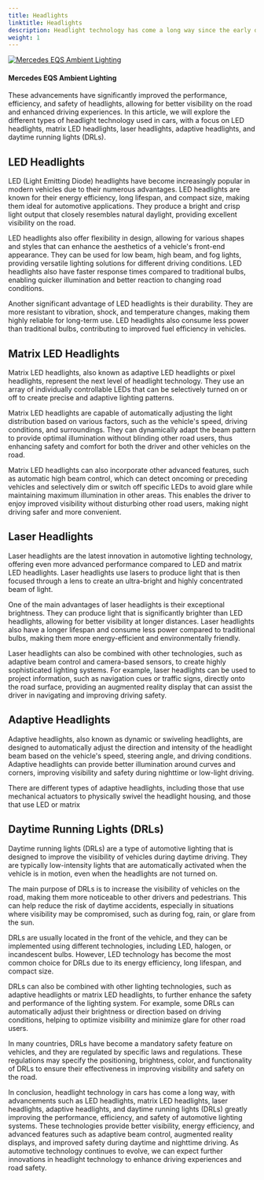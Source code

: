 ```yaml
---
title: Headlights
linktitle: Headlights
description: Headlight technology has come a long way since the early days of automotive lighting, evolving from basic incandescent bulbs to sophisticated LED, matrix LED, and laser headlights.
weight: 1
---
```

<!-- markdownlint-disable MD033 -->

<figur>
    <a href="https://media.evkx.net/multimedia/technology/lights/headlights/bmwi7headlights.jpg">
    <img src="https://media.evkx.net/multimedia/technology/lights/headlights/bmwi7headlights_st.jpg" alt="Mercedes EQS Ambient Lighting" title="Mercedes EQS Ambient Lighting">
    </a>
    <figcaption><h4>Mercedes EQS Ambient Lighting</h4></figcaption>
</figur>

These advancements have significantly improved the performance, efficiency, and safety of headlights, allowing for better visibility on the road and enhanced driving experiences. In this article, we will explore the different types of headlight technology used in cars, with a focus on LED headlights, matrix LED headlights, laser headlights, adaptive headlights, and daytime running lights (DRLs).

## LED Headlights

LED (Light Emitting Diode) headlights have become increasingly popular in modern vehicles due to their numerous advantages. LED headlights are known for their energy efficiency, long lifespan, and compact size, making them ideal for automotive applications. They produce a bright and crisp light output that closely resembles natural daylight, providing excellent visibility on the road.

LED headlights also offer flexibility in design, allowing for various shapes and styles that can enhance the aesthetics of a vehicle's front-end appearance. They can be used for low beam, high beam, and fog lights, providing versatile lighting solutions for different driving conditions. LED headlights also have faster response times compared to traditional bulbs, enabling quicker illumination and better reaction to changing road conditions.

Another significant advantage of LED headlights is their durability. They are more resistant to vibration, shock, and temperature changes, making them highly reliable for long-term use. LED headlights also consume less power than traditional bulbs, contributing to improved fuel efficiency in vehicles.

## Matrix LED Headlights

Matrix LED headlights, also known as adaptive LED headlights or pixel headlights, represent the next level of headlight technology. They use an array of individually controllable LEDs that can be selectively turned on or off to create precise and adaptive lighting patterns.

Matrix LED headlights are capable of automatically adjusting the light distribution based on various factors, such as the vehicle's speed, driving conditions, and surroundings. They can dynamically adapt the beam pattern to provide optimal illumination without blinding other road users, thus enhancing safety and comfort for both the driver and other vehicles on the road.

Matrix LED headlights can also incorporate other advanced features, such as automatic high beam control, which can detect oncoming or preceding vehicles and selectively dim or switch off specific LEDs to avoid glare while maintaining maximum illumination in other areas. This enables the driver to enjoy improved visibility without disturbing other road users, making night driving safer and more convenient.

## Laser Headlights

Laser headlights are the latest innovation in automotive lighting technology, offering even more advanced performance compared to LED and matrix LED headlights. Laser headlights use lasers to produce light that is then focused through a lens to create an ultra-bright and highly concentrated beam of light.

One of the main advantages of laser headlights is their exceptional brightness. They can produce light that is significantly brighter than LED headlights, allowing for better visibility at longer distances. Laser headlights also have a longer lifespan and consume less power compared to traditional bulbs, making them more energy-efficient and environmentally friendly.

Laser headlights can also be combined with other technologies, such as adaptive beam control and camera-based sensors, to create highly sophisticated lighting systems. For example, laser headlights can be used to project information, such as navigation cues or traffic signs, directly onto the road surface, providing an augmented reality display that can assist the driver in navigating and improving driving safety.

## Adaptive Headlights

Adaptive headlights, also known as dynamic or swiveling headlights, are designed to automatically adjust the direction and intensity of the headlight beam based on the vehicle's speed, steering angle, and driving conditions. Adaptive headlights can provide better illumination around curves and corners, improving visibility and safety during nighttime or low-light driving.

There are different types of adaptive headlights, including those that use mechanical actuators to physically swivel the headlight housing, and those that use LED or matrix

## Daytime Running Lights (DRLs)

Daytime running lights (DRLs) are a type of automotive lighting that is designed to improve the visibility of vehicles during daytime driving. They are typically low-intensity lights that are automatically activated when the vehicle is in motion, even when the headlights are not turned on.

The main purpose of DRLs is to increase the visibility of vehicles on the road, making them more noticeable to other drivers and pedestrians. This can help reduce the risk of daytime accidents, especially in situations where visibility may be compromised, such as during fog, rain, or glare from the sun.

DRLs are usually located in the front of the vehicle, and they can be implemented using different technologies, including LED, halogen, or incandescent bulbs. However, LED technology has become the most common choice for DRLs due to its energy efficiency, long lifespan, and compact size.

DRLs can also be combined with other lighting technologies, such as adaptive headlights or matrix LED headlights, to further enhance the safety and performance of the lighting system. For example, some DRLs can automatically adjust their brightness or direction based on driving conditions, helping to optimize visibility and minimize glare for other road users.

In many countries, DRLs have become a mandatory safety feature on vehicles, and they are regulated by specific laws and regulations. These regulations may specify the positioning, brightness, color, and functionality of DRLs to ensure their effectiveness in improving visibility and safety on the road.

In conclusion, headlight technology in cars has come a long way, with advancements such as LED headlights, matrix LED headlights, laser headlights, adaptive headlights, and daytime running lights (DRLs) greatly improving the performance, efficiency, and safety of automotive lighting systems. These technologies provide better visibility, energy efficiency, and advanced features such as adaptive beam control, augmented reality displays, and improved safety during daytime and nighttime driving. As automotive technology continues to evolve, we can expect further innovations in headlight technology to enhance driving experiences and road safety.